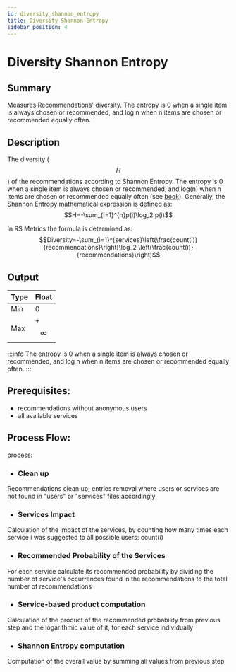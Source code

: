 ```yaml
---
id: diversity_shannon_entropy
title: Diversity Shannon Entropy
sidebar_position: 4
---
```


# Diversity Shannon Entropy

## Summary
Measures Recommendations' diversity. The entropy is 0 when a single item is always chosen or recommended, and log n when n items are chosen or recommended equally often.

## Description
The diversity ($$H$$) of the recommendations according to Shannon Entropy. The entropy is 0 when a single item is always chosen or recommended, and log(n) when n items are chosen or recommended equally often (see [book](https://link.springer.com/10.1007/978-1-4939-7131-2_110158)). Generally, the Shannon Entropy mathematical expression is defined as: $$H=-\sum_{i=1}^{n}p(i)\log_2 p(i)$$<p>
In RS Metrics the formula is determined as: $$Diversity=-\sum_{i=1}^{services}\left(\frac{count(i)}{recommendations}\right)\log_2 \left(\frac{count(i)}{recommendations}\right)$$</p>

## Output

| Type | Float |
| --- | ----------- |
| Min | 0 |
| Max | +$$\infty$$ |

:::info
The entropy is 0 when a single item is always chosen or recommended, and log n when n items are chosen or recommended equally often.
:::

## Prerequisites:
* recommendations without anonymous users
* all available services

## Process Flow:
process:
* ### Clean up
Recommendations clean up; entries removal where users or services are not found in "users" or "services" files accordingly
* ### Services Impact
Calculation of the impact of the services, by counting how many times each service i was suggested to all possible users: count(i)
* ### Recommended Probability of the Services
For each service calculate its recommended probability by dividing the number of service's occurrences found in the recommendations to the total number of recommendations
* ### Service-based product computation
Calculation of the product of the recommended probability from previous step and the logarithmic value of it, for each service individually
* ### Shannon Entropy computation
Computation of the overall value by summing all values from previous step

